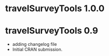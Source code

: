 # travelSurveyTools 1.0.0

# travelSurveyTools 0.9

* adding changelog file
* Initial CRAN submission.

